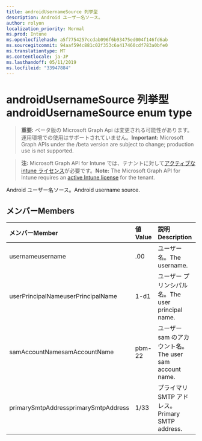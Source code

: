 ```yaml
---
title: androidUsernameSource 列挙型
description: Android ユーザー名ソース。
author: rolyon
localization_priority: Normal
ms.prod: Intune
ms.openlocfilehash: a5f7754257ccdab096f6b93475ed004f146fd6ab
ms.sourcegitcommit: 94aaf594c881c02f353c6a417460cdf783a0bfe0
ms.translationtype: MT
ms.contentlocale: ja-JP
ms.lasthandoff: 05/11/2019
ms.locfileid: "33947884"
---
```

# <a name="androidusernamesource-enum-type"></a><span data-ttu-id="14026-103">androidUsernameSource 列挙型</span><span class="sxs-lookup"><span data-stu-id="14026-103">androidUsernameSource enum type</span></span>

> <span data-ttu-id="14026-104">**重要:** ベータ版の Microsoft Graph Api は変更される可能性があります。運用環境での使用はサポートされていません。</span><span class="sxs-lookup"><span data-stu-id="14026-104">**Important:** Microsoft Graph APIs under the /beta version are subject to change; production use is not supported.</span></span>

> <span data-ttu-id="14026-105">**注:** Microsoft Graph API for Intune では、テナントに対して[アクティブな intune ライセンス](https://go.microsoft.com/fwlink/?linkid=839381)が必要です。</span><span class="sxs-lookup"><span data-stu-id="14026-105">**Note:** The Microsoft Graph API for Intune requires an [active Intune license](https://go.microsoft.com/fwlink/?linkid=839381) for the tenant.</span></span>

<span data-ttu-id="14026-106">Android ユーザー名ソース。</span><span class="sxs-lookup"><span data-stu-id="14026-106">Android username source.</span></span>

## <a name="members"></a><span data-ttu-id="14026-107">メンバー</span><span class="sxs-lookup"><span data-stu-id="14026-107">Members</span></span>
|<span data-ttu-id="14026-108">メンバー</span><span class="sxs-lookup"><span data-stu-id="14026-108">Member</span></span>|<span data-ttu-id="14026-109">値</span><span class="sxs-lookup"><span data-stu-id="14026-109">Value</span></span>|<span data-ttu-id="14026-110">説明</span><span class="sxs-lookup"><span data-stu-id="14026-110">Description</span></span>|
|:---|:---|:---|
|<span data-ttu-id="14026-111">username</span><span class="sxs-lookup"><span data-stu-id="14026-111">username</span></span>|<span data-ttu-id="14026-112">.0</span><span class="sxs-lookup"><span data-stu-id="14026-112">0</span></span>|<span data-ttu-id="14026-113">ユーザー名。</span><span class="sxs-lookup"><span data-stu-id="14026-113">The username.</span></span>|
|<span data-ttu-id="14026-114">userPrincipalName</span><span class="sxs-lookup"><span data-stu-id="14026-114">userPrincipalName</span></span>|<span data-ttu-id="14026-115">1-d</span><span class="sxs-lookup"><span data-stu-id="14026-115">1</span></span>|<span data-ttu-id="14026-116">ユーザー プリンシパル名。</span><span class="sxs-lookup"><span data-stu-id="14026-116">The user principal name.</span></span>|
|<span data-ttu-id="14026-117">samAccountName</span><span class="sxs-lookup"><span data-stu-id="14026-117">samAccountName</span></span>|<span data-ttu-id="14026-118">pbm-2</span><span class="sxs-lookup"><span data-stu-id="14026-118">2</span></span>|<span data-ttu-id="14026-119">ユーザー sam のアカウント名。</span><span class="sxs-lookup"><span data-stu-id="14026-119">The user sam account name.</span></span>|
|<span data-ttu-id="14026-120">primarySmtpAddress</span><span class="sxs-lookup"><span data-stu-id="14026-120">primarySmtpAddress</span></span>|<span data-ttu-id="14026-121">1/3</span><span class="sxs-lookup"><span data-stu-id="14026-121">3</span></span>|<span data-ttu-id="14026-122">プライマリ SMTP アドレス。</span><span class="sxs-lookup"><span data-stu-id="14026-122">Primary SMTP address.</span></span>|




